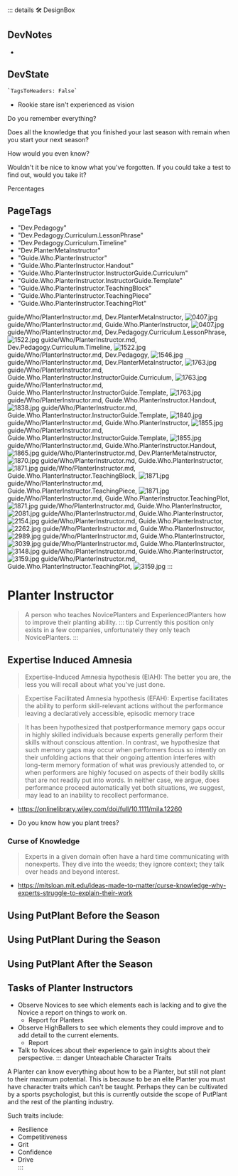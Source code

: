 ::: details 🛠 <dev>DesignBox</dev>

## DevNotes

-

## DevState

```py
`TagsToHeaders: False`
```

- Rookie stare isn't experienced as vision

Do you remember everything?

Does all the knowledge that you finished your last season with remain when you start your next season?

How would you even know?

Wouldn't it be nice to know what you've forgotten. If you could take a test to find out, would you take it?

Percentages
<h2>PageTags</h2>

- "Dev.Pedagogy"
- "Dev.Pedagogy.Curriculum.LessonPhrase"
- "Dev.Pedagogy.Curriculum.Timeline"
- "Dev.PlanterMetaInstructor"
- "Guide.Who.PlanterInstructor"
- "Guide.Who.PlanterInstructor.Handout"
- "Guide.Who.PlanterInstructor.InstructorGuide.Curriculum"
- "Guide.Who.PlanterInstructor.InstructorGuide.Template"
- "Guide.Who.PlanterInstructor.TeachingBlock"
- "Guide.Who.PlanterInstructor.TeachingPiece"
- "Guide.Who.PlanterInstructor.TeachingPlot"

guide/Who/PlanterInstructor.md, <dev>Dev.PlanterMetaInstructor</dev>, ![0407.jpg](/PaperPhoto/0407.jpg)
guide/Who/PlanterInstructor.md, <dev>Guide.Who.PlanterInstructor</dev>, ![0407.jpg](/PaperPhoto/0407.jpg)
guide/Who/PlanterInstructor.md, <dev>Dev.Pedagogy.Curriculum.LessonPhrase</dev>, ![1522.jpg](/PaperPhoto/1522.jpg)
guide/Who/PlanterInstructor.md, <dev>Dev.Pedagogy.Curriculum.Timeline</dev>, ![1522.jpg](/PaperPhoto/1522.jpg)
guide/Who/PlanterInstructor.md, <dev>Dev.Pedagogy</dev>, ![1546.jpg](/PaperPhoto/1546.jpg)
guide/Who/PlanterInstructor.md, <dev>Dev.PlanterMetaInstructor</dev>, ![1763.jpg](/PaperPhoto/1763.jpg)
guide/Who/PlanterInstructor.md, <dev>Guide.Who.PlanterInstructor.InstructorGuide.Curriculum</dev>, ![1763.jpg](/PaperPhoto/1763.jpg)
guide/Who/PlanterInstructor.md, <dev>Guide.Who.PlanterInstructor.InstructorGuide.Template</dev>, ![1763.jpg](/PaperPhoto/1763.jpg)
guide/Who/PlanterInstructor.md, <dev>Guide.Who.PlanterInstructor.Handout</dev>, ![1838.jpg](/PaperPhoto/1838.jpg)
guide/Who/PlanterInstructor.md, <dev>Guide.Who.PlanterInstructor.InstructorGuide.Template</dev>, ![1840.jpg](/PaperPhoto/1840.jpg)
guide/Who/PlanterInstructor.md, <dev>Guide.Who.PlanterInstructor</dev>, ![1855.jpg](/PaperPhoto/1855.jpg)
guide/Who/PlanterInstructor.md, <dev>Guide.Who.PlanterInstructor.InstructorGuide.Template</dev>, ![1855.jpg](/PaperPhoto/1855.jpg)
guide/Who/PlanterInstructor.md, <dev>Guide.Who.PlanterInstructor.Handout</dev>, ![1865.jpg](/PaperPhoto/1865.jpg)
guide/Who/PlanterInstructor.md, <dev>Dev.PlanterMetaInstructor</dev>, ![1870.jpg](/PaperPhoto/1870.jpg)
guide/Who/PlanterInstructor.md, <dev>Guide.Who.PlanterInstructor</dev>, ![1871.jpg](/PaperPhoto/1871.jpg)
guide/Who/PlanterInstructor.md, <dev>Guide.Who.PlanterInstructor.TeachingBlock</dev>, ![1871.jpg](/PaperPhoto/1871.jpg)
guide/Who/PlanterInstructor.md, <dev>Guide.Who.PlanterInstructor.TeachingPiece</dev>, ![1871.jpg](/PaperPhoto/1871.jpg)
guide/Who/PlanterInstructor.md, <dev>Guide.Who.PlanterInstructor.TeachingPlot</dev>, ![1871.jpg](/PaperPhoto/1871.jpg)
guide/Who/PlanterInstructor.md, <dev>Guide.Who.PlanterInstructor</dev>, ![2081.jpg](/PaperPhoto/2081.jpg)
guide/Who/PlanterInstructor.md, <dev>Guide.Who.PlanterInstructor</dev>, ![2154.jpg](/PaperPhoto/2154.jpg)
guide/Who/PlanterInstructor.md, <dev>Guide.Who.PlanterInstructor</dev>, ![2262.jpg](/PaperPhoto/2262.jpg)
guide/Who/PlanterInstructor.md, <dev>Guide.Who.PlanterInstructor</dev>, ![2989.jpg](/PaperPhoto/2989.jpg)
guide/Who/PlanterInstructor.md, <dev>Guide.Who.PlanterInstructor</dev>, ![3039.jpg](/PaperPhoto/3039.jpg)
guide/Who/PlanterInstructor.md, <dev>Guide.Who.PlanterInstructor</dev>, ![3148.jpg](/PaperPhoto/3148.jpg)
guide/Who/PlanterInstructor.md, <dev>Guide.Who.PlanterInstructor</dev>, ![3159.jpg](/PaperPhoto/3159.jpg)
guide/Who/PlanterInstructor.md, <dev>Guide.Who.PlanterInstructor.TeachingPlot</dev>, ![3159.jpg](/PaperPhoto/3159.jpg)
:::

# Planter Instructor

> A person who teaches NovicePlanters and ExperiencedPlanters how to improve their planting ability.
::: tip Currently this position only exists in a few companies, unfortunately they only teach NovicePlanters.
:::

## Expertise Induced Amnesia
>
> Expertise-Induced Amnesia hypothesis (EIAH): The better you are, the less you will recall about what you've just done.

> Expertise Facilitated Amnesia hypothesis (EFAH): Expertise facilitates the ability to perform skill-relevant actions without the performance leaving a declaratively accessible, episodic memory trace

> It has been hypothesized that postperformance memory gaps occur in highly skilled individuals because experts generally perform their skills without conscious attention. In contrast, we hypothesize that such memory gaps may occur when performers focus so intently on their unfolding actions that their ongoing attention interferes with long-term memory formation of what was previously attended to, or when performers are highly focused on aspects of their bodily skills that are not readily put into words. In neither case, we argue, does performance proceed automatically yet both situations, we suggest, may lead to an inability to recollect performance.

- <https://onlinelibrary.wiley.com/doi/full/10.1111/mila.12260>

- Do you know how you plant trees?

### Curse of Knowledge

> Experts in a given domain often have a hard time communicating with nonexperts. They dive into the weeds; they ignore context; they talk over heads and beyond interest.

- <https://mitsloan.mit.edu/ideas-made-to-matter/curse-knowledge-why-experts-struggle-to-explain-their-work>

## Using PutPlant Before the Season

## Using PutPlant During the Season

## Using PutPlant After the Season

## Tasks of Planter Instructors

- Observe Novices to see which elements each is lacking and to give the Novice a report on things to work on.
    - Report for Planters
- Observe HighBallers to see which elements they could improve and to add detail to the current elements.
    - Report
- Talk to Novices about their experience to gain insights about their perspective.
::: danger Unteachable Character Traits

A Planter can know everything about how to be a Planter, but still not plant to their maximum potential. This is because to be an elite Planter you must have character traits which can't be taught. Perhaps they can be cultivated by a sports psychologist, but this is currently outside the scope of PutPlant and the rest of the planting industry.  

Such traits include:

- Resilience
- Competitiveness
- Grit
- Confidence
- Drive  
:::
